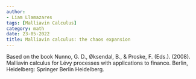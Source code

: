 ```yaml
---
author:
- Liam Llamazares
tags: [Malliavin Calculus]
category: math
date: 23-05-2022
title: Malliavin calculus: the chaos expansion
---
```

Based on the book Nunno, G. D., Øksendal, B., & Proske, F. (Eds.). (2008). Malliavin calculus for Lévy processes with applications to finance. Berlin, Heidelberg: Springer Berlin Heidelberg.

